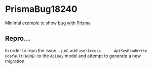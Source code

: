 # PrismaBug18240

Minimal example to show [bug with Prisma](https://github.com/prisma/prisma/issues/18240)

## Repro...
In order to repo the issue... just add `userAccess      ApiKeyReadWrite @default(NONE)` to the `ApiKey` model and 
attempt to generate a new migration.